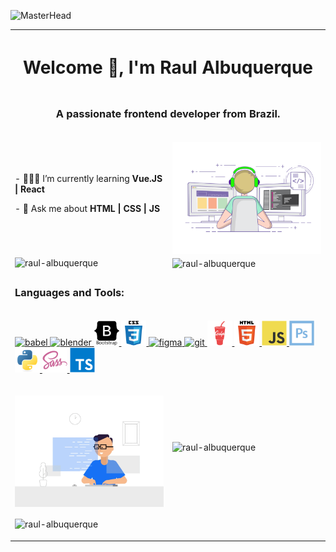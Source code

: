 ![MasterHead](https://github.com/Raul-Albuquerque/servidor_estatico/blob/main/banner_github3.gif)
<table width="100%">
  <tr>
    <th colspan="2">
      <h1 align="center">Welcome 👋, I'm Raul Albuquerque</h1>
    </th>
  </tr>
  <tr>
    <td colspan="2">
      <h3 align="center">A passionate frontend developer from Brazil.</h3>
    </td>
  </tr>
  <tr>
    <td>
      <p>
        - 🧑🏻‍💻 I’m currently learning <b>Vue.JS | React</b>
      </p>
      <p>
        - 💬 Ask me about <b>HTML | CSS | JS</b>
      </p>
    </td>
    <td>
      <p>
        <img align="right" alt="coding" max-width="400" width="100%" src="https://github.com/Raul-Albuquerque/servidor_estatico/blob/main/coding2.gif">
      </p>
    </td>
  </tr>
  <tr>
    <td>
      <img align="left" src="https://github-readme-stats.vercel.app/api/top-langs?username=raul-albuquerque&show_icons=true&locale=en&layout=compact" alt="raul-albuquerque" />
    </td>
    <td>
      <img align="center" src="https://github-readme-stats.vercel.app/api?username=raul-albuquerque&show_icons=true&locale=en" alt="raul-albuquerque" />
    </td>
  </tr>
  <tr>
    <td colspan="2">
      <h3 align="left">Languages and Tools:</h3>
    </td>
  </tr>
  <td colspan="2">
    <p align="left"> 
      <a href="https://babeljs.io/" target="_blank" rel="noreferrer">
        <img src="https://www.vectorlogo.zone/logos/babeljs/babeljs-icon.svg" alt="babel" width="40" height="40"/>
      </a>
      <a href="https://www.blender.org/" target="_blank" rel="noreferrer">
        <img src="https://download.blender.org/branding/community/blender_community_badge_white.svg" alt="blender" width="40" height="40"/> 
      </a> 
      <a href="https://getbootstrap.com" target="_blank" rel="noreferrer">
        <img src="https://raw.githubusercontent.com/devicons/devicon/master/icons/bootstrap/bootstrap-plain-wordmark.svg" alt="bootstrap" width="40" height="40"/>
      </a>
      <a href="https://www.w3schools.com/css/" target="_blank" rel="noreferrer">
        <img src="https://raw.githubusercontent.com/devicons/devicon/master/icons/css3/css3-original-wordmark.svg" alt="css3" width="40" height="40"/>
      </a>
      <a href="https://www.figma.com/" target="_blank" rel="noreferrer">
        <img src="https://www.vectorlogo.zone/logos/figma/figma-icon.svg" alt="figma" width="40" height="40"/>
      </a> 
      <a href="https://git-scm.com/" target="_blank" rel="noreferrer">
        <img src="https://www.vectorlogo.zone/logos/git-scm/git-scm-icon.svg" alt="git" width="40" height="40"/>
      </a>
      <a href="https://gulpjs.com" target="_blank" rel="noreferrer"> 
        <img src="https://raw.githubusercontent.com/devicons/devicon/master/icons/gulp/gulp-plain.svg" alt="gulp" width="40" height="40"/>
      </a>
      <a href="https://www.w3.org/html/" target="_blank" rel="noreferrer"> 
        <img src="https://raw.githubusercontent.com/devicons/devicon/master/icons/html5/html5-original-wordmark.svg" alt="html5" width="40" height="40"/>
      </a> 
      <a href="https://developer.mozilla.org/en-US/docs/Web/JavaScript" target="_blank" rel="noreferrer">
        <img src="https://raw.githubusercontent.com/devicons/devicon/master/icons/javascript/javascript-original.svg" alt="javascript" width="40" height="40"/>
      </a>
      <a href="https://www.mysql.com/" target="_blank" rel="noreferrer">
        <img src="https://raw.githubusercontent.com/devicons/devicon/master/icons/photoshop/photoshop-line.svg" alt="photoshop" width="40" height="40"/>
      </a> 
      <a href="https://www.python.org" target="_blank" rel="noreferrer">
        <img src="https://raw.githubusercontent.com/devicons/devicon/master/icons/python/python-original.svg" alt="python" width="40" height="40"/> 
      </a> 
      <a href="https://sass-lang.com" target="_blank" rel="noreferrer">
        <img src="https://raw.githubusercontent.com/devicons/devicon/master/icons/sass/sass-original.svg" alt="sass" width="40" height="40"/>
      </a> 
      <a href="https://www.typescriptlang.org/" target="_blank" rel="noreferrer"> 
        <img src="https://raw.githubusercontent.com/devicons/devicon/master/icons/typescript/typescript-original.svg" alt="typescript" width="40" height="40"/>
      </a> 
    </p>
    </td>
  </tr>
  <tr>
    <td>
      <p>
        <img align="right" alt="coding" max-width="463" width="100%" src="https://github.com/Raul-Albuquerque/servidor_estatico/blob/main/coding3.gif">
      </p>
    <td>
      <p>
        <img align="center" src="https://github-readme-streak-stats.herokuapp.com/?user=raul-albuquerque&" alt="raul-albuquerque" />
      </p>
    </td>
  </tr>
   <tr>
    <td colspan="2">
      <p align="left"> 
        <img src="https://komarev.com/ghpvc/?username=raul-albuquerque&label=Profile%20views&color=0e75b6&style=flat" alt="raul-albuquerque" />
      </p>
    </td>
  </tr>
</table>


